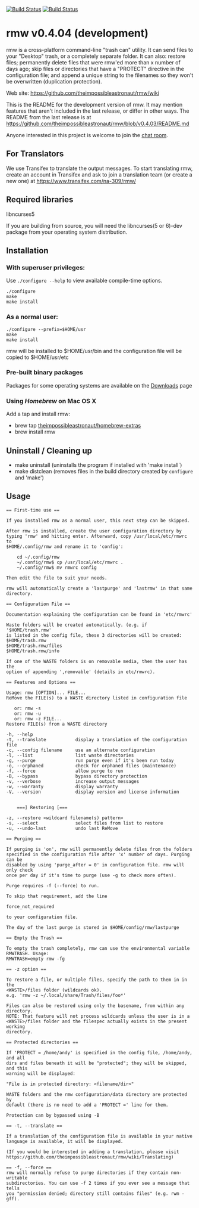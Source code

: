 [![Build Status](https://travis-ci.org/theimpossibleastronaut/rmw.svg?branch=master)](https://travis-ci.org/theimpossibleastronaut/rmw)
[![Build Status](https://semaphoreci.com/api/v1/andy5995/rmw-3/branches/master/badge.svg)](https://semaphoreci.com/andy5995/rmw-3)

# rmw v0.4.04 (development)

rmw is a cross-platform command-line "trash can" utility. It can send
files to your "Desktop" trash, or a completely separate folder. It can
also: restore files; permanently delete files that were rmw'ed more
than x number of days ago; skip files or directories that have a
"PROTECT" directive in the configuration file; and append a unique
string to the filenames so they won't be overwritten (duplication
protection).

Web site: https://github.com/theimpossibleastronaut/rmw/wiki

This is the README for the development version of rmw. It may mention
features that aren't included in the last release, or differ in other
ways. The README from the last release is at
https://github.com/theimpossibleastronaut/rmw/blob/v0.4.03/README.md

Anyone interested in this project is welcome to join the [chat
room](https://join.slack.com/t/removetowaste/shared_invite/enQtMjU3NTA0NTI2OTgzLTkzMzQxNDhjYzlkM2UxMTA2MzJjNWYyZjAyYzkyNWNmZjJmYWZmYjUyODk2NzNkNzBhMzFjOGZkMTg2MzAxMTM).

## For Translators

We use Transifex to translate the output messages. To start translating
rmw, ​create an account in Transifex and ask to join a translation
team (or create a new one) at
https://www.transifex.com/na-309/rmw/


## Required libraries

libncurses5

If you are building from source, you will need the libncurses(5 or 6)-dev
package from your operating system distribution.

## Installation

### With superuser privileges:

Use `./configure --help` to view available compile-time options.

    ./configure
    make
    make install

### As a normal user:

    ./configure --prefix=$HOME/usr
    make
    make install

rmw will be installed to $HOME/usr/bin and the configuration file will be
copied to $HOME/usr/etc

### Pre-built binary packages

Packages for some operating systems are available on the
[Downloads](https://github.com/theimpossibleastronaut/rmw/releases) page

### Using _Homebrew_ on Mac OS X

Add a tap and install rmw:

* brew tap [theimpossibleastronaut/homebrew-extras](https://github.com/theimpossibleastronaut/homebrew-extras)
* brew install rmw

## Uninstall / Cleaning up

* make uninstall (uninstalls the program if installed with 'make install`)
* make distclean (removes files in the build directory created by
`configure` and 'make')

## Usage
```
== First-time use ==

If you installed rmw as a normal user, this next step can be skipped.

After rmw is installed, create the user configuration directory by
typing 'rmw' and hitting enter. Afterward, copy /usr/local/etc/rmwrc to
$HOME/.config/rmw and rename it to 'config':

    cd ~/.config/rmw
    ~/.config/rmw$ cp /usr/local/etc/rmwrc .
    ~/.config/rmw$ mv rmwrc config

Then edit the file to suit your needs.

rmw will automatically create a 'lastpurge' and 'lastrmw' in that same
directory.

== Configuration File ==

Documentation explaining the configuration can be found in 'etc/rmwrc'

Waste folders will be created automatically. (e.g. if '$HOME/trash.rmw'
is listed in the config file, these 3 directories will be created:
$HOME/trash.rmw
$HOME/trash.rmw/files
$HOME/trash.rmw/info

If one of the WASTE folders is on removable media, then the user has the
option of appending ',removable' (details in etc/rmwrc).

== Features and Options ==

Usage: rmw [OPTION]... FILE...
ReMove the FILE(s) to a WASTE directory listed in configuration file

   or: rmw -s
   or: rmw -u
   or: rmw -z FILE...
Restore FILE(s) from a WASTE directory

-h, --help
-t, --translate           display a translation of the configuration file
-c, --config filename     use an alternate configuration
-l, --list                list waste directories
-g, --purge               run purge even if it's been run today
-o, --orphaned            check for orphaned files (maintenance)
-f, --force               allow purge to run
-B, --bypass              bypass directory protection
-v, --verbose             increase output messages
-w, --warranty            display warranty
-V, --version             display version and license information


	===] Restoring [===

-z, --restore <wildcard filename(s) pattern>
-s, --select              select files from list to restore
-u, --undo-last           undo last ReMove

== Purging ==

If purging is 'on', rmw will permanently delete files from the folders
specified in the configuration file after 'x' number of days. Purging can be
disabled by using 'purge_after = 0' in configuration file. rmw will only check
once per day if it's time to purge (use -g to check more often).

Purge requires -f (--force) to run.

To skip that requirement, add the line

force_not_required

to your configuration file.

The day of the last purge is stored in $HOME/config/rmw/lastpurge

== Empty the Trash ==

To empty the trash completely, rmw can use the environmental variable
RMWTRASH. Usage:
RMWTRASH=empty rmw -fg

== -z option ==

To restore a file, or multiple files, specify the path to them in in the
<WASTE>/files folder (wildcards ok).
e.g. 'rmw -z ~/.local/share/Trash/files/foo*'

Files can also be restored using only the basename, from within any directory.
NOTE: That feature will not process wildcards unless the user is in a
<WASTE>/files folder and the filespec actually exists in the present working
directory.

== Protected directories ==

If 'PROTECT = /home/andy' is specified in the config file, /home/andy, and all
dirs and files beneath it will be "protected"; they will be skipped, and this
warning will be displayed:

"File is in protected directory: <filename/dir>"

WASTE folders and the rmw configuration/data directory are protected by
default (there is no need to add a 'PROTECT =' line for them.

Protection can by bypassed using -B

== -t, --translate ==

If a translation of the configuration file is available in your native
language is available, it will be displayed.

(If you would be interested in adding a translation, please visit
https://github.com/theimpossibleastronaut/rmw/wiki/Translating)

== -f, --force ==
rmw will normally refuse to purge directories if they contain non-writable
subdirectories. You can use -f 2 times if you ever see a message that tells
you "permission denied; directory still contains files" (e.g. rwm -gff).

```
